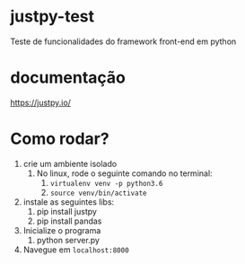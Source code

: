 # justpy-test
Teste de funcionalidades do framework front-end em python


# documentação

https://justpy.io/


# Como rodar?

1. crie um ambiente isolado
   1. No linux, rode o seguinte comando no terminal:
      1. `virtualenv venv -p python3.6`
      2. `source venv/bin/activate`
2. instale as seguintes libs:
   1. pip install justpy
   2. pip install pandas
3. Inicialize o programa
   1. python server.py
4. Navegue em `localhost:8000`
